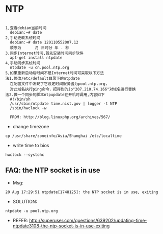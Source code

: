 # NTP

```

1,查看debian当前时间
  debian:~# date
2,手动更改系统时间
  debian:~# date 120110552007.12
  顺序为      月 日时分 年 . 秒
3,同步Internet时间,首先安装时间同步软件
  apt-get install ntpdate
4,手动同步系统时间
  ntpdate -u cn.pool.ntp.org
5,如果重新启动后时间不是Internet时间可采取以下方法
法1.修改/etc/default目录下的ntpdate
  在配置文件中发现了它设定时间服务器为pool.ntp.org，
  对此域名执行ping命令，把得到的ip"207.210.74.166"对域名进行替换
法2.做一个同步的脚本ntpupdate在开机时调用,内容如下
  #!/bin/sh
  /usr/sbin/ntpdate time.nist.gov | logger -t NTP
  /sbin/hwclock -w

  FROM: http://blog.linuxphp.org/archives/567/
```

* change timezone


```
cp /usr/share/zoneinfo/Asia/Shanghai /etc/localtime

```

* write time to bios


```
hwclock --systohc

```


## FAQ: the NTP socket is in use

* Msg:

```
20 Aug 17:29:51 ntpdate[1748125]: the NTP socket is in use, exiting

```

* SOLUTION: 

```
ntpdate -u pool.ntp.org

```

* REFER: <http://superuser.com/questions/639202/updating-time-ntpdate3108-the-ntp-socket-is-in-use-exiting>

